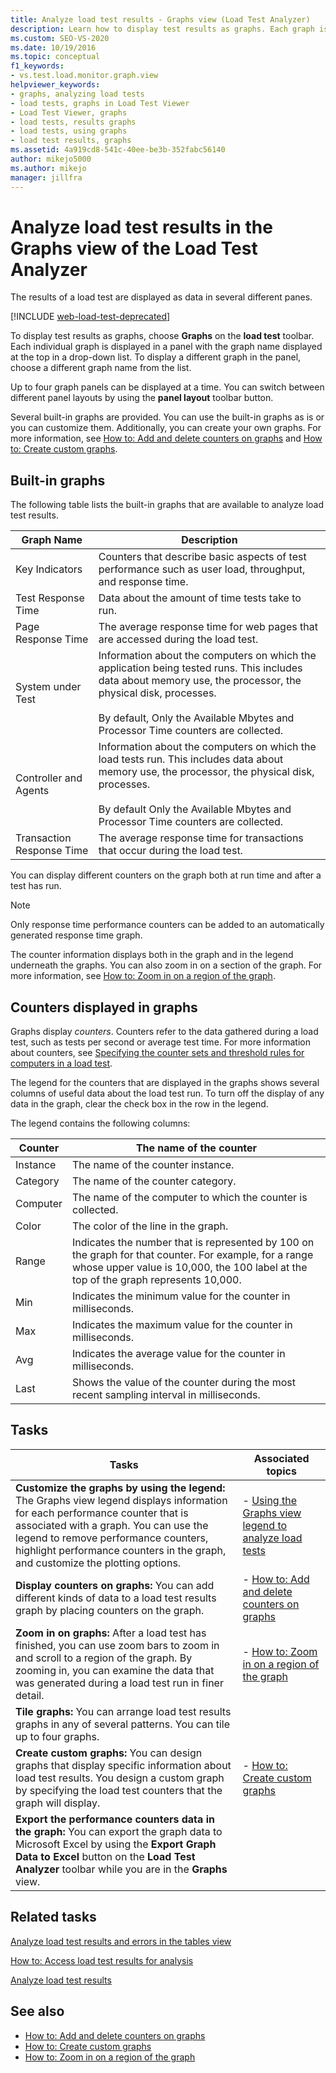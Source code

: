 ```yaml
---
title: Analyze load test results - Graphs view (Load Test Analyzer)
description: Learn how to display test results as graphs. Each graph is displayed in a panel with the graph name in a drop-down list. 
ms.custom: SEO-VS-2020
ms.date: 10/19/2016
ms.topic: conceptual
f1_keywords:
- vs.test.load.monitor.graph.view
helpviewer_keywords:
- graphs, analyzing load tests
- load tests, graphs in Load Test Viewer
- Load Test Viewer, graphs
- load tests, results graphs
- load tests, using graphs
- load test results, graphs
ms.assetid: 4a919cd8-541c-40ee-be3b-352fabc56140
author: mikejo5000
ms.author: mikejo
manager: jillfra
---
```

# Analyze load test results in the Graphs view of the Load Test Analyzer

The results of a load test are displayed as data in several different panes.

[!INCLUDE [web-load-test-deprecated](includes/web-load-test-deprecated.md)]

To display test results as graphs, choose **Graphs** on the **load test** toolbar. Each individual graph is displayed in a panel with the graph name displayed at the top in a drop-down list. To display a different graph in the panel, choose a different graph name from the list.

Up to four graph panels can be displayed at a time. You can switch between different panel layouts by using the **panel layout** toolbar button.

Several built-in graphs are provided. You can use the built-in graphs as is or you can customize them. Additionally, you can create your own graphs. For more information, see [How to: Add and delete counters on graphs](../test/how-to-add-and-delete-counters-on-graphs-in-load-test-results.md) and [How to: Create custom graphs](../test/how-to-create-custom-graphs-in-load-test-results.md).

## Built-in graphs

The following table lists the built-in graphs that are available to analyze load test results.

|Graph Name|Description|
|-|-|
|Key Indicators|Counters that describe basic aspects of test performance such as user load, throughput, and response time.|
|Test Response Time|Data about the amount of time tests take to run.|
|Page Response Time|The average response time for web pages that are accessed during the load test.|
|System under Test|Information about the computers on which the application being tested runs. This includes data about memory use, the processor, the physical disk, processes.<br /><br /> By default, Only the Available Mbytes and Processor Time counters are collected.|
|Controller and Agents|Information about the computers on which the load tests run. This includes data about memory use, the processor, the physical disk, processes.<br /><br /> By default Only the Available Mbytes and Processor Time counters are collected.|
|Transaction Response Time|The average response time for transactions that occur during the load test.|

You can display different counters on the graph both at run time and after a test has run.

> [!NOTE]
> Only response time performance counters can be added to an automatically generated response time graph.

The counter information displays both in the graph and in the legend underneath the graphs. You can also zoom in on a section of the graph. For more information, see [How to: Zoom in on a region of the graph](../test/how-to-zoom-in-on-a-region-of-the-graph-in-load-test-results.md).

## Counters displayed in graphs

Graphs display *counters*. Counters refer to the data gathered during a load test, such as tests per second or average test time. For more information about counters, see [Specifying the counter sets and threshold rules for computers in a load test](../test/specify-counter-sets-and-threshold-rules-for-load-testing.md).

The legend for the counters that are displayed in the graphs shows several columns of useful data about the load test run. To turn off the display of any data in the graph, clear the check box in the row in the legend.

The legend contains the following columns:

|Counter|The name of the counter|
|-|-|
|Instance|The name of the counter instance.|
|Category|The name of the counter category.|
|Computer|The name of the computer to which the counter is collected.|
|Color|The color of the line in the graph.|
|Range|Indicates the number that is represented by 100 on the graph for that counter. For example, for a range whose upper value is 10,000, the 100 label at the top of the graph represents 10,000.|
|Min|Indicates the minimum value for the counter in milliseconds.|
|Max|Indicates the maximum value for the counter in milliseconds.|
|Avg|Indicates the average value for the counter in milliseconds.|
|Last|Shows the value of the counter during the most recent sampling interval in milliseconds.|

## Tasks

|Tasks|Associated topics|
|-|-|
|**Customize the graphs by using the legend:** The Graphs view legend displays information for each performance counter that is associated with a graph. You can use the legend to remove performance counters, highlight performance counters in the graph, and customize the plotting options.|-   [Using the Graphs view legend to analyze load tests](../test/use-the-graphs-view-legend-to-analyze-load-tests.md)|
|**Display counters on graphs:** You can add different kinds of data to a load test results graph by placing counters on the graph.|-   [How to: Add and delete counters on graphs](../test/how-to-add-and-delete-counters-on-graphs-in-load-test-results.md)|
|**Zoom in on graphs:** After a load test has finished, you can use zoom bars to zoom in and scroll to a region of the graph. By zooming in, you can examine the data that was generated during a load test run in finer detail.|-   [How to: Zoom in on a region of the graph](../test/how-to-zoom-in-on-a-region-of-the-graph-in-load-test-results.md)|
|**Tile graphs:** You can arrange load test results graphs in any of several patterns. You can tile up to four graphs.||
|**Create custom graphs:** You can design graphs that display specific information about load test results. You design a custom graph by specifying the load test counters that the graph will display.|-   [How to: Create custom graphs](../test/how-to-create-custom-graphs-in-load-test-results.md)|
|**Export the performance counters data in the graph:** You can export the graph data to Microsoft Excel by using the **Export Graph Data to Excel** button on the **Load Test Analyzer** toolbar while you are in the **Graphs** view.||

## Related tasks

[Analyze load test results and errors in the tables view](../test/analyze-load-test-results-and-errors-in-the-tables-view.md)

[How to: Access load test results for analysis](../test/how-to-access-load-test-results-for-analysis.md)

[Analyze load test results](../test/analyze-load-test-results-using-the-load-test-analyzer.md)

## See also

- [How to: Add and delete counters on graphs](../test/how-to-add-and-delete-counters-on-graphs-in-load-test-results.md)
- [How to: Create custom graphs](../test/how-to-create-custom-graphs-in-load-test-results.md)
- [How to: Zoom in on a region of the graph](../test/how-to-zoom-in-on-a-region-of-the-graph-in-load-test-results.md)
